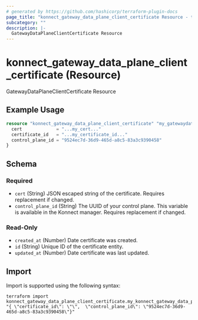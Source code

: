 ```yaml
---
# generated by https://github.com/hashicorp/terraform-plugin-docs
page_title: "konnect_gateway_data_plane_client_certificate Resource - terraform-provider-konnect"
subcategory: ""
description: |-
  GatewayDataPlaneClientCertificate Resource
---
```


# konnect_gateway_data_plane_client_certificate (Resource)

GatewayDataPlaneClientCertificate Resource

## Example Usage

```terraform
resource "konnect_gateway_data_plane_client_certificate" "my_gatewaydataplaneclientcertificate" {
  cert             = "...my_cert..."
  certificate_id   = "...my_certificate_id..."
  control_plane_id = "9524ec7d-36d9-465d-a8c5-83a3c9390458"
}
```

<!-- schema generated by tfplugindocs -->
## Schema

### Required

- `cert` (String) JSON escaped string of the certificate. Requires replacement if changed.
- `control_plane_id` (String) The UUID of your control plane. This variable is available in the Konnect manager. Requires replacement if changed.

### Read-Only

- `created_at` (Number) Date certificate was created.
- `id` (String) Unique ID of the certificate entity.
- `updated_at` (Number) Date certificate was last updated.

## Import

Import is supported using the following syntax:

```shell
terraform import konnect_gateway_data_plane_client_certificate.my_konnect_gateway_data_plane_client_certificate "{ \"certificate_id\": \"\",  \"control_plane_id\": \"9524ec7d-36d9-465d-a8c5-83a3c9390458\"}"
```
